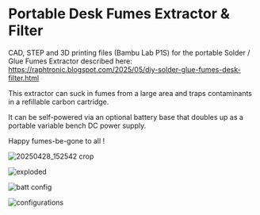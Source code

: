 # Portable Desk Fumes Extractor & Filter

CAD, STEP and 3D printing files (Bambu Lab P1S) for the portable Solder / Glue Fumes Extractor described here: https://raphtronic.blogspot.com/2025/05/diy-solder-glue-fumes-desk-filter.html

This extractor can suck in fumes from a large area and traps contaminants in a refillable carbon cartridge.

It can be self-powered via an optional battery base that doubles up as a portable variable bench DC power supply.

Happy fumes-be-gone to all !

![20250428_152542 crop](https://github.com/user-attachments/assets/53b48edd-efb7-4c4b-b487-257acf9cbbfc)

![exploded](https://github.com/user-attachments/assets/c4c9fb29-c322-46a7-b28d-dba56091a95c)

![batt config](https://github.com/user-attachments/assets/7317fb5d-922b-4448-adb3-007f0e4a8a22)

![configurations](https://github.com/user-attachments/assets/f246baa7-80f6-4351-b67a-13dae9cc8a0d)
